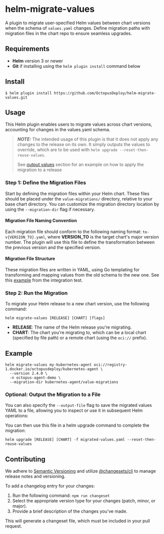 # helm-migrate-values

A plugin to migrate user-specified Helm values between chart versions when the schema of `values.yaml` changes. Define migration paths with migration files in the chart repo to ensure seamless upgrades.
## Requirements

- **Helm** version 3 or newer
- **Git** if installing using the `helm plugin install` command below

## Install

```
$ helm plugin install https://github.com/OctopusDeploy/helm-migrate-values.git
```

## Usage

This Helm plugin enables users to migrate values across chart versions, accounting for changes in the values.yaml schema.

> **_NOTE:_** The intended usage of this plugin is that it does not apply any changes to the release on its own. It simply outputs the values to override, which are to be used with `helm upgrade --reset-then-reuse-values`.
> 
> See [output values](#optional-output-the-migration-to-a-file) section for an example on how to apply the migration to a release 

### Step 1: Define the Migration Files
Start by defining the migration files within your Helm chart. These files should be placed under the `value-migrations/` directory, relative to your base chart directory. You can customize the migration directory location by using the `--migration-dir` flag if necessary.

#### Migration File Naming Convention
Each migration file should conform to the following naming format:
`to-v{VERSION_TO}.yaml`, where **VERSION_TO** is the target chart's major version number. The plugin will use this file to define the transformation between the previous version and the specified version.

#### Migration File Structure
These migration files are written in YAML, using Go templating for transforming and mapping values from the old schema to the new one. See this [example](pkg/test-charts/v2/value-migrations/to-v2.yaml) from the integration test.

### Step 2: Run the Migration
To migrate your Helm release to a new chart version, use the following command:
```
helm migrate-values [RELEASE] [CHART] [flags]
```

- **RELEASE**: The name of the Helm release you're migrating.
- **CHART**: The chart you're migrating to, which can be a local chart (specified by file path) or a remote chart (using the `oci://` prefix).

## Example
```
helm migrate-values my-kubernetes-agent oci://registry-1.docker.io/octopusdeploy/kubernetes-agent \
  --version 2.4.0 \
  -n octopus-agent-demo \
  --migration-dir kubernetes-agent/value-migrations
```

### Optional: Output the Migration to a File
You can also specify the `--output-file` flag to save the migrated values YAML to a file, allowing you to inspect or use it in subsequent Helm operations:

You can then use this file in a helm upgrade command to complete the migration:

```
helm upgrade [RELEASE] [CHART] -f migrated-values.yaml --reset-then-reuse-values
```

## Contributing
We adhere to [Semantic Versioning](https://semver.org/) and utilize [@changesets/cli](https://github.com/changesets/changesets) to manage release notes and versioning.

To add a changelog entry for your changes:

1. Run the following command: `npm run changeset`
2. Select the appropriate version type for your changes (patch, minor, or major).
3. Provide a brief description of the changes you've made.

This will generate a changeset file, which must be included in your pull request.